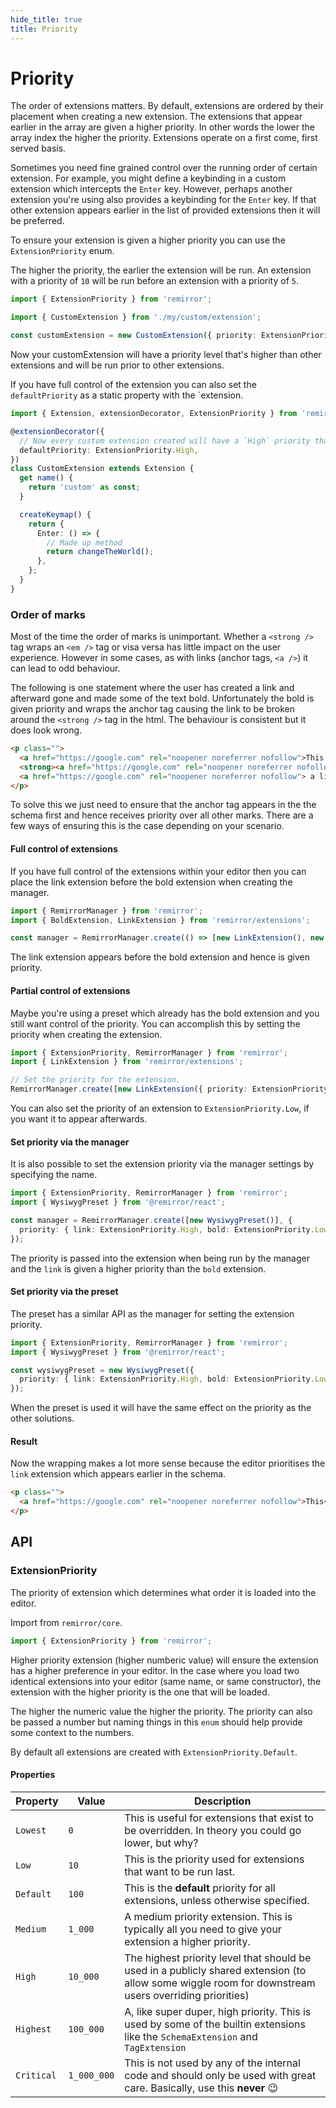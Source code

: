 ```yaml
---
hide_title: true
title: Priority
---
```


# Priority

The order of extensions matters. By default, extensions are ordered by their placement when creating a new extension. The extensions that appear earlier in the array are given a higher priority. In other words the lower the array index the higher the priority. Extensions operate on a first come, first served basis.

Sometimes you need fine grained control over the running order of certain extension. For example, you might define a keybinding in a custom extension which intercepts the `Enter` key. However, perhaps another extension you're using also provides a keybinding for the `Enter` key. If that other extension appears earlier in the list of provided extensions then it will be preferred.

To ensure your extension is given a higher priority you can use the `ExtensionPriority` enum.

The higher the priority, the earlier the extension will be run. An extension with a priority of `10` will be run before an extension with a priority of `5`.

```ts
import { ExtensionPriority } from 'remirror';

import { CustomExtension } from './my/custom/extension';

const customExtension = new CustomExtension({ priority: ExtensionPriority.High });
```

Now your customExtension will have a priority level that's higher than other extensions and will be run prior to other extensions.

If you have full control of the extension you can also set the `defaultPriority` as a static property with the `extension.

```ts
import { Extension, extensionDecorator, ExtensionPriority } from 'remirror';

@extensionDecorator({
  // Now every custom extension created will have a `High` priority than default.
  defaultPriority: ExtensionPriority.High,
})
class CustomExtension extends Extension {
  get name() {
    return 'custom' as const;
  }

  createKeymap() {
    return {
      Enter: () => {
        // Made up method
        return changeTheWorld();
      },
    };
  }
}
```

### Order of marks

Most of the time the order of marks is unimportant. Whether a `<strong />` tag wraps an `<em />` tag or visa versa has little impact on the user experience. However in some cases, as with links (anchor tags, `<a />`) it can lead to odd behaviour.

The following is one statement where the user has created a link and afterward gone and made some of the text bold. Unfortunately the bold is given priority and wraps the anchor tag causing the link to be broken around the `<strong />` tag in the html. The behaviour is consistent but it does look wrong.

```html
<p class="">
  <a href="https://google.com" rel="noopener noreferrer nofollow">This </a>
  <strong><a href="https://google.com" rel="noopener noreferrer nofollow">IS</a></strong>
  <a href="https://google.com" rel="noopener noreferrer nofollow"> a link</a>
</p>
```

To solve this we just need to ensure that the anchor tag appears in the the schema first and hence receives priority over all other marks. There are a few ways of ensuring this is the case depending on your scenario.

#### Full control of extensions

If you have full control of the extensions within your editor then you can place the link extension before the bold extension when creating the manager.

```ts
import { RemirrorManager } from 'remirror';
import { BoldExtension, LinkExtension } from 'remirror/extensions';

const manager = RemirrorManager.create(() => [new LinkExtension(), new BoldExtension()]);
```

The link extension appears before the bold extension and hence is given priority.

#### Partial control of extensions

Maybe you're using a preset which already has the bold extension and you still want control of the priority. You can accomplish this by setting the priority when creating the extension.

```ts
import { ExtensionPriority, RemirrorManager } from 'remirror';
import { LinkExtension } from 'remirror/extensions';

// Set the priority for the extension.
RemirrorManager.create([new LinkExtension({ priority: ExtensionPriority.High })]);
```

You can also set the priority of an extension to `ExtensionPriority.Low`, if you want it to appear afterwards.

#### Set priority via the manager

It is also possible to set the extension priority via the manager settings by specifying the name.

```ts
import { ExtensionPriority, RemirrorManager } from 'remirror';
import { WysiwygPreset } from '@remirror/react';

const manager = RemirrorManager.create([new WysiwygPreset()], {
  priority: { link: ExtensionPriority.High, bold: ExtensionPriority.Low },
});
```

The priority is passed into the extension when being run by the manager and the `link` is given a higher priority than the `bold` extension.

#### Set priority via the preset

The preset has a similar API as the manager for setting the extension priority.

```ts
import { ExtensionPriority, RemirrorManager } from 'remirror';
import { WysiwygPreset } from '@remirror/react';

const wysiwygPreset = new WysiwygPreset({
  priority: { link: ExtensionPriority.High, bold: ExtensionPriority.Low },
});
```

When the preset is used it will have the same effect on the priority as the other solutions.

#### Result

Now the wrapping makes a lot more sense because the editor prioritises the `link` extension which appears earlier in the schema.

```html
<p class="">
  <a href="https://google.com" rel="noopener noreferrer nofollow">This<strong>IS</strong> a link</a>
</p>
```

## API

### ExtensionPriority

The priority of extension which determines what order it is loaded into the editor.

Import from `remirror/core`.

```ts
import { ExtensionPriority } from 'remirror';
```

Higher priority extension (higher numberic value) will ensure the extension has a higher preference in your editor. In the case where you load two identical extensions into your editor (same name, or same constructor), the extension with the higher priority is the one that will be loaded.

The higher the numeric value the higher the priority. The priority can also be passed a number but naming things in this `enum` should help provide some context to the numbers.

By default all extensions are created with `ExtensionPriority.Default`.

#### Properties

| **Property** | **Value** | **Description** |
| --- | --- | --- |
| `Lowest` | `0` | This is useful for extensions that exist to be overridden. In theory you could go lower, but why? |
| `Low` | `10` | This is the priority used for extensions that want to be run last. |
| `Default` | `100` | This is the **default** priority for all extensions, unless otherwise specified. |
| `Medium` | `1_000` | A medium priority extension. This is typically all you need to give your extension a higher priority. |
| `High` | `10_000` | The highest priority level that should be used in a publicly shared extension (to allow some wiggle room for downstream users overriding priorities) |
| `Highest` | `100_000` | A, like super duper, high priority. This is used by some of the builtin extensions like the `SchemaExtension` and `TagExtension` |
| `Critical` | `1_000_000` | This is not used by any of the internal code and should only be used with great care. Basically, use this **never** 😉 |
